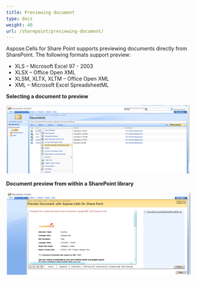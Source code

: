 ```yaml
---
title: Previewing document
type: docs
weight: 40
url: /sharepoint/previewing-document/
---
```


Aspose.Cells for Share Point supports previewing documents directly from SharePoint. The following formats support preview:

- XLS – Microsoft Excel 97 - 2003
- XLSX – Office Open XML
- XLSM, XLTX, XLTM – Office Open XML
- XML – Microsoft Excel SpreadsheetML

**Selecting a document to preview** 

![todo:image_alt_text](previewing-document_1.png)



**Document preview from within a SharePoint library** 

![todo:image_alt_text](previewing-document_2.png)




